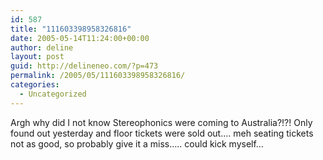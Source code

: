 ```yaml
---
id: 587
title: "111603398958326816"
date: 2005-05-14T11:24:00+00:00
author: deline
layout: post
guid: http://delineneo.com/?p=473
permalink: /2005/05/111603398958326816/
categories:
  - Uncategorized
---
```

Argh why did I not know Stereophonics were coming to Australia?!?! Only found out yesterday and floor tickets were sold out&#8230;. meh seating tickets not as good, so probably give it a miss&#8230;.. could kick myself&#8230;
